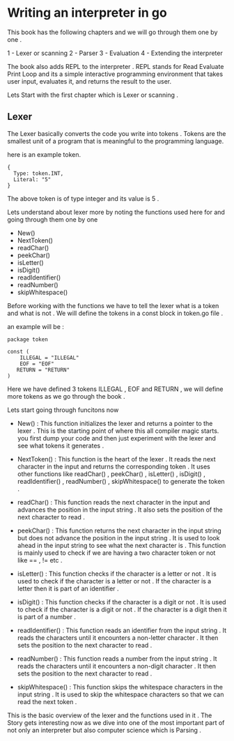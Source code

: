 
# Writing an interpreter in go 

This book has the following chapters and we will go through them one by one . 

1  - Lexer or scanning
2  - Parser
3  - Evaluation
4  - Extending the interpreter

The book also adds REPL to the interpreter . REPL stands for Read Evaluate Print Loop and its a simple interactive programming environment that takes user input, evaluates it, and returns the result to the user.

Lets Start with the first chapter which is Lexer or scanning .


## Lexer 

The Lexer basically converts the code you write into tokens . Tokens are the smallest unit of a program that is meaningful to the programming language.

here is an example token.

```
{
  Type: token.INT,
  Literal: "5"
}
```

The above token is of type integer and its value is 5 . 

Lets understand about lexer more by noting the functions used here for and going through them one by one

- New()
- NextToken()
- readChar()
- peekChar()
- isLetter()
- isDigit()
- readIdentifier()
- readNumber()
- skipWhitespace()


Before working with the functions we have to tell the lexer what is a token and what is not . We will define the tokens in a const block in token.go file . 

an example will be :

```
package token 

const (
    ILLEGAL = "ILLEGAL"
    EOF = "EOF"
   RETURN = "RETURN"
)
```

Here we have defined 3 tokens ILLEGAL , EOF and RETURN  , we will define more tokens as we go through the book .

Lets start going through funcitons now

- New() : This function initializes the lexer and returns a pointer to the lexer . This is the starting point of where this all compiler magic starts. you first dump your code and then just experiment with the lexer and see what tokens it generates .

- NextToken() : This function is the heart of the lexer . It reads the next character in the input and returns the corresponding token . It uses other functions like readChar() , peekChar() , isLetter() , isDigit() , readIdentifier() , readNumber() , skipWhitespace() to generate the token .

- readChar() : This function reads the next character in the input and advances the position in the input string . It also sets the position of the next character to read .

- peekChar() : This function returns the next character in the input string but does not advance the position in the input string . It is used to look ahead in the input string to see what the next character is . This function is mainly used to check if we are having a two character token or not like == , != etc .

- isLetter() : This function checks if the character is a letter or not . It is used to check if the character is a letter or not . If the character is a letter then it is part of an identifier .

- isDigit() : This function checks if the character is a digit or not . It is used to check if the character is a digit or not . If the character is a digit then it is part of a number .

- readIdentifier() : This function reads an identifier from the input string . It reads the characters until it encounters a non-letter character . It then sets the position to the next character to read .

- readNumber() : This function reads a number from the input string . It reads the characters until it encounters a non-digit character . It then sets the position to the next character to read .

- skipWhitespace() : This function skips the whitespace characters in the input string . It is used to skip the whitespace characters so that we can read the next token .

This is the basic overview of the lexer and the functions used in it . The Story gets interesting now as we dive into one of the most important part of not only an interpreter but also computer science which is Parsing .


